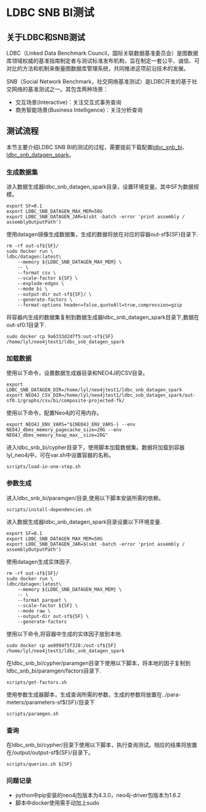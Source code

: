 # LDBC SNB BI测试
## 关于LDBC和SNB测试
LDBC（Linked Data Benchmark Council，国际关联数据基准委员会）是图数据库领域权威的基准指南制定者与测试标准发布机构，旨在制定一套公平、诚信、可对比的方法和机制来衡量图数据库管理系统，共同推进这项前沿技术的发展。

SNB（Social Network Benchmark，社交网络基准测试）是LDBC开发的基于社交网络的基准测试之一。其包含两种场景：
- 交互场景(Interactive)：关注交互式事务查询
- 商务智能场景(Business Intelligence)：关注分析查询

## 测试流程
本节主要介绍LDBC SNB BI的测试的过程，需要提前下载配置[ldbc\_snb\_bi](https://github.com/ldbc/ldbc_snb_bi)、[ldbc\_snb\_datagen\_spark](https://github.com/ldbc/ldbc_snb_datagen_spark}{ldbc\_snb\_datagen\_spark)。
### 生成数据集
进入数据生成器ldbc\_snb\_datagen\_spark目录，设置环境变量。其中SF为数据规模。
```
export SF=0.1
export LDBC_SNB_DATAGEN_MAX_MEM=50G
export LDBC_SNB_DATAGEN_JAR=$(sbt -batch -error 'print assembly / assemblyOutputPath')
```
使用datagen镜像生成数据集，生成的数据将放在对应的容器out-sf\$\{SF\}目录下.
```
rm -rf out-sf${SF}/
sudo docker run \
ldbc/datagen:latest\
    --memory ${LDBC_SNB_DATAGEN_MAX_MEM} \
    -- \
    --format csv \
    --scale-factor ${SF} \
    --explode-edges \
    --mode bi \
    --output-dir out-sf${SF}/ \
    --generate-factors \
    --format-options header=false,quoteAll=true,compression=gzip
```
将容器内生成的数据集复制到数据生成器ldbc\_snb\_datagen\_spark目录下,数据在out-sf0.1目录下.
```
sudo docker cp 9a6333d2d7f5:out-sf${SF}  /home/lyl/neo4jtest1/ldbc_snb_datagen_spark
```
### 加载数据
使用以下命令，设置数据生成器目录和NEO4J的CSV目录。
```
export LDBC_SNB_DATAGEN_DIR=/home/lyl/neo4jtest1/ldbc_snb_datagen_spark
export NEO4J_CSV_DIR=/home/lyl/neo4jtest1/ldbc_snb_datagen_spark/out-sf0.1/graphs/csv/bi/composite-projected-fk/
```
使用以下命令，配置Neo4j的可用内存。
```
export NEO4J_ENV_VARS="${NEO4J_ENV_VARS-} --env NEO4J_dbms_memory_pagecache_size=20G --env NEO4J_dbms_memory_heap_max__size=20G"
```
进入ldbc\_snb\_bi/cypher目录下，使用脚本加载数据集。数据将加载到容器lyl\_neo4j中，可在var.sh中设置容器的名称。
```
scripts/load-in-one-step.sh
```
### 参数生成
进入ldbc\_snb\_bi/paramgen/目录,使用以下脚本安装所需的依赖。
```
scripts/install-dependencies.sh
```
进入数据生成器ldbc\_snb\_datagen\_spark目录设置以下环境变量.
```
export SF=0.1
export LDBC_SNB_DATAGEN_MAX_MEM=50G
export LDBC_SNB_DATAGEN_JAR=$(sbt -batch -error 'print assembly / assemblyOutputPath')
```
使用datagen生成实体因子.
```
rm -rf out-sf${SF}/
sudo docker run \
ldbc/datagen:latest\
    --memory ${LDBC_SNB_DATAGEN_MAX_MEM} \
    -- \
    --format parquet \
    --scale-factor ${SF} \
    --mode raw \
    --output-dir out-sf${SF} \
    --generate-factors
```
使用以下命令,将容器中生成的实体因子放到本地.
```
sudo docker cp ae8994f5f328:/out-sf${SF} /home/lyl/neo4jtest1/ldbc_snb_datagen_spark
```
在ldbc\_snb\_bi/cypher/paramgen目录下使用以下脚本，将本地的因子复制到ldbc\_snb\_bi/paramgen/factors目录下.
```
scripts/get-factors.sh
```
使用参数生成器脚本，生成查询所需的参数，生成的参数将放置在../para-
meters/parameters-sf\$\{SF\}/目录下
```
scripts/paramgen.sh
```
### 查询
在ldbc\_snb\_bi/cypher/目录下使用以下脚本，执行查询测试。相应的结果将放置在/output/output-sf\$\{SF\}/目录下。
```
scripts/queries.sh ${SF}
```

### 问题记录
- python中pip安装的neo4j包版本为4.3.0，neo4j-driver包版本为1.6.2
- 脚本中docker使用需手动加上sudo